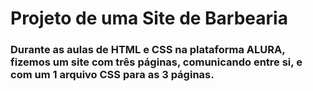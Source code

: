 # Projeto de uma Site de Barbearia 



### Durante as aulas de HTML e CSS na plataforma ALURA, fizemos um site com três páginas, comunicando entre si, e com um 1 arquivo CSS para as 3 páginas.



